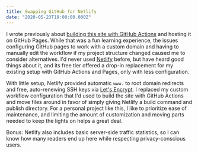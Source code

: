 ```yaml
---
title: Swapping GitHub for Netlify
date: "2020-05-23T19:00:00.000Z"
---
```


I wrote previously about [building this site with GitHub Actions](/building-this-site-with-github-actions) and hosting it on GitHub Pages. While that was a fun learning experience, the issues configuring GitHub pages to work with a custom domain and having to manually edit the workflow if my project structure changed caused me to consider alternatives. I'd never used [Netlify](https://www.netlify.com/) before, but have heard good things about it, and its free tier offered a drop-in replacement for my existing setup with GitHub Actions and Pages, only with less configuration.

With little setup, Netlify provided automatic `www.` to root domain redirects and free, auto-renewing SSH keys via [Let's Encrypt](https://letsencrypt.org/). I replaced my custom workflow configuration that I'd used to build the site with GitHub Actions and move files around in favor of simply giving Netlify a build command and publish directory. For a personal project like this, I like to prioritize ease of maintenance, and limiting the amount of customization and moving parts needed to keep the lights on helps a great deal. 

Bonus: Netlify also includes basic server-side traffic statistics, so I can know how many readers end up here while respecting privacy-conscious users.
